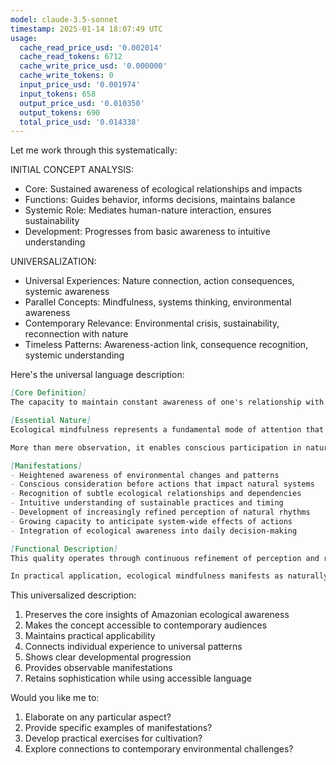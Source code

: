 ```yaml
---
model: claude-3.5-sonnet
timestamp: 2025-01-14 18:07:49 UTC
usage:
  cache_read_price_usd: '0.002014'
  cache_read_tokens: 6712
  cache_write_price_usd: '0.000000'
  cache_write_tokens: 0
  input_price_usd: '0.001974'
  input_tokens: 658
  output_price_usd: '0.010350'
  output_tokens: 690
  total_price_usd: '0.014338'
---
```


Let me work through this systematically:

INITIAL CONCEPT ANALYSIS:
- Core: Sustained awareness of ecological relationships and impacts
- Functions: Guides behavior, informs decisions, maintains balance
- Systemic Role: Mediates human-nature interaction, ensures sustainability
- Development: Progresses from basic awareness to intuitive understanding

UNIVERSALIZATION:
- Universal Experiences: Nature connection, action consequences, systemic awareness
- Parallel Concepts: Mindfulness, systems thinking, environmental awareness
- Contemporary Relevance: Environmental crisis, sustainability, reconnection with nature
- Timeless Patterns: Awareness-action link, consequence recognition, systemic understanding

Here's the universal language description:

```markdown
[Core Definition]
The capacity to maintain constant awareness of one's relationship with and impact on living systems, characterized by heightened perception of ecological connections, conscious recognition of consequences, and intuitive understanding of natural patterns and rhythms.

[Essential Nature]
Ecological mindfulness represents a fundamental mode of attention that bridges individual consciousness with environmental awareness. It operates as an active perceptual framework through which one experiences and responds to the interconnected nature of life systems. This quality combines immediate sensory awareness with pattern recognition and consequence anticipation, creating a dynamic understanding of one's place within larger ecological processes.

More than mere observation, it enables conscious participation in natural systems through informed action and appropriate response. This quality develops through direct experience with natural environments, deepening into an intuitive grasp of ecological relationships and their delicate balances.

[Manifestations]
- Heightened awareness of environmental changes and patterns
- Conscious consideration before actions that impact natural systems
- Recognition of subtle ecological relationships and dependencies
- Intuitive understanding of sustainable practices and timing
- Development of increasingly refined perception of natural rhythms
- Growing capacity to anticipate system-wide effects of actions
- Integration of ecological awareness into daily decision-making

[Functional Description]
This quality operates through continuous refinement of perception and response, developing from conscious effort into intuitive understanding. It begins with deliberate attention to environmental impacts and relationships, gradually expanding to encompass broader systems and longer timeframes. Through practice, it evolves from isolated moments of awareness into a persistent perceptual framework that automatically considers ecological connections and consequences.

In practical application, ecological mindfulness manifests as naturally aligned decision-making and behavior patterns. It guides resource use, timing of actions, and interaction with natural systems through an internalized understanding of ecological relationships. This understanding becomes increasingly sophisticated and nuanced through sustained practice and direct experience with natural environments, leading to more effective and harmonious environmental interaction.
```

This universalized description:
1. Preserves the core insights of Amazonian ecological awareness
2. Makes the concept accessible to contemporary audiences
3. Maintains practical applicability
4. Connects individual experience to universal patterns
5. Shows clear developmental progression
6. Provides observable manifestations
7. Retains sophistication while using accessible language

Would you like me to:
1. Elaborate on any particular aspect?
2. Provide specific examples of manifestations?
3. Develop practical exercises for cultivation?
4. Explore connections to contemporary environmental challenges?
